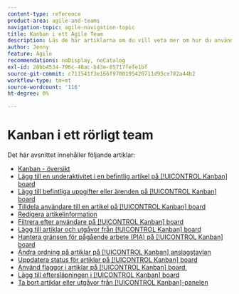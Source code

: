 ```yaml
---
content-type: reference
product-area: agile-and-teams
navigation-topic: agile-navigation-topic
title: Kanban i ett Agile Team
description: Läs de här artiklarna om du vill veta mer om hur du använder Kanban i ett smidigt team.
author: Jenny
feature: Agile
recommendations: noDisplay, noCatalog
exl-id: 20bb4534-796c-48ac-b43e-85717fefe1bf
source-git-commit: c711541f3e166f9700195420711d95ce782a44b2
workflow-type: tm+mt
source-wordcount: '116'
ht-degree: 0%

---
```


# Kanban i ett rörligt team

Det här avsnittet innehåller följande artiklar:

* [Kanban - översikt](../../agile/use-kanban-in-an-agile-team/kanban-overview.md)
* [Lägg till en underaktivitet i en befintlig artikel på [!UICONTROL Kanban] board](../../agile/use-kanban-in-an-agile-team/add-a-subtask-to-an-existing-story.md)
* [Lägg till befintliga uppgifter eller ärenden på [!UICONTROL Kanban] board](../../agile/use-kanban-in-an-agile-team/add-existing-tasks-or-issues-to-the-kanban-board.md)
* [Tilldela användare till en artikel på [!UICONTROL Kanban] board](../../agile/use-kanban-in-an-agile-team/assign-users-to-a-story.md)
* [Redigera artikelinformation](../../agile/use-kanban-in-an-agile-team/edit-story-information.md)
* [Filtrera efter användare på [!UICONTROL Kanban] board](../../agile/use-kanban-in-an-agile-team/filter-by-user.md)
* [Lägg till artiklar och utgåvor från [!UICONTROL Kanban] board](../../agile/use-kanban-in-an-agile-team/add-story-from-kanban-board.md)
* [Hantera gränsen för pågående arbete (PIA) på [!UICONTROL Kanban] board](../../agile/use-kanban-in-an-agile-team/work-in-progress-limit-on-the-kanban-board.md)
* [Ändra ordning på artiklar på [!UICONTROL Kanban] anslagstavlan](../../agile/use-kanban-in-an-agile-team/reorder-stories-on-the-kanban-board.md)
* [Uppdatera status för artiklar på [!UICONTROL Kanban] board](../../agile/use-kanban-in-an-agile-team/update-the-status-of-stories.md)
* [Använd flaggor i artiklar på [!UICONTROL Kanban] board &#x200B;](../../agile/use-kanban-in-an-agile-team/use-flags-on-stories.md)
* [Lägg till eftersläpningen i [!UICONTROL Kanban] board](../../agile/use-kanban-in-an-agile-team/view-the-backlog-on-the-kanban-board.md)
* [Ta bort artiklar eller utgåvor från [!UICONTROL Kanban]-panelen](../../agile/use-kanban-in-an-agile-team/delete-story-from-kanban-board.md)
